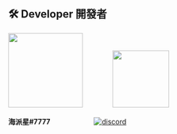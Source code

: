 ## 🛠 Developer 開發者

<img src="https://upload.cc/i1/2021/03/03/EQy0T6.gif" width=150> 　　　　<img src="https://upload.cc/i1/2021/03/03/EQy0T6.gif" width=114.5>

**海派星#7777**　　　　　 　[![discord](https://reurl.cc/6yvGgO)](https://reurl.cc/6yvGgO)　　　　　 


```
